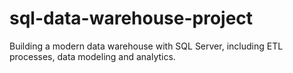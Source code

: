 # sql-data-warehouse-project
Building a modern data warehouse with SQL Server, including ETL processes, data modeling and analytics. 
